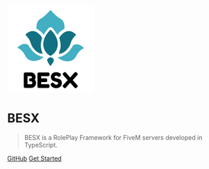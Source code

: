 ![logo](img/logo.png)

# BESX

> BESX is a RolePlay Framework for FiveM servers developed in TypeScript. 

[GitHub](https://github.com/cadox8/besx/)
[Get Started](#besx)